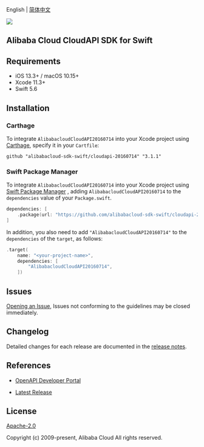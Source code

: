 English | [简体中文](README-CN.md)

![](https://aliyunsdk-pages.alicdn.com/icons/AlibabaCloud.svg)

## Alibaba Cloud CloudAPI SDK for Swift

## Requirements

- iOS 13.3+ / macOS 10.15+
- Xcode 11.3+
- Swift 5.6

## Installation

### Carthage

To integrate `AlibabacloudCloudAPI20160714` into your Xcode project using [Carthage](https://github.com/Carthage/Carthage), specify it in your `Cartfile`:

```ogdl
github "alibabacloud-sdk-swift/cloudapi-20160714" "3.1.1"
```

### Swift Package Manager

To integrate `AlibabacloudCloudAPI20160714` into your Xcode project using [Swift Package Manager](https://swift.org/package-manager/) , adding `AlibabacloudCloudAPI20160714` to the `dependencies` value of your `Package.swift`.

```swift
dependencies: [
    .package(url: "https://github.com/alibabacloud-sdk-swift/cloudapi-20160714.git", from: "3.1.1")
]
```

In addition, you also need to add `"AlibabacloudCloudAPI20160714"` to the `dependencies` of the `target`, as follows:

```swift
.target(
    name: "<your-project-name>",
    dependencies: [
        "AlibabacloudCloudAPI20160714",
    ])
```

## Issues

[Opening an Issue](https://github.com/alibabacloud-sdk-swift/cloudapi-20160714/issues/new), Issues not conforming to the guidelines may be closed immediately.

## Changelog

Detailed changes for each release are documented in the [release notes](./ChangeLog.txt).

## References

* [OpenAPI Developer Portal](https://next.api.alibabacloud.com/home)
- [Latest Release](https://github.com/alibabacloud-sdk-swift/cloudapi-20160714)

## License

[Apache-2.0](http://www.apache.org/licenses/LICENSE-2.0)

Copyright (c) 2009-present, Alibaba Cloud All rights reserved.
